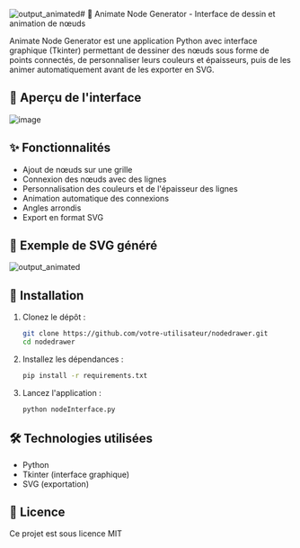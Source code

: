![output_animated](https://github.com/user-attachments/assets/ba261e1c-8719-4018-8563-d10d84a87c69)# 🎨 Animate Node Generator - Interface de dessin et animation de nœuds

Animate Node Generator est une application Python avec interface graphique (Tkinter) permettant de dessiner des nœuds sous forme de points connectés, de personnaliser leurs couleurs et épaisseurs, puis de les animer automatiquement avant de les exporter en SVG.

## 📸 Aperçu de l'interface
![image](https://github.com/user-attachments/assets/b558a8a6-8823-4513-9c8c-c5f00409b11a)


## ✨ Fonctionnalités

- Ajout de nœuds sur une grille
- Connexion des nœuds avec des lignes
- Personnalisation des couleurs et de l'épaisseur des lignes
- Animation automatique des connexions
- Angles arrondis
- Export en format SVG


## 📜 Exemple de SVG généré
![output_animated](https://github.com/user-attachments/assets/998c03a0-7b1f-484c-a412-a43a9a5ecb8a)




## 🚀 Installation

1. Clonez le dépôt :

   ```sh
   git clone https://github.com/votre-utilisateur/nodedrawer.git
   cd nodedrawer
   ```

2. Installez les dépendances :

   ```sh
   pip install -r requirements.txt
   ```

3. Lancez l'application :

   ```sh
   python nodeInterface.py
   ```

## 🛠 Technologies utilisées

- Python
- Tkinter (interface graphique)
- SVG (exportation)

## 📄 Licence

Ce projet est sous licence MIT&#x20;
